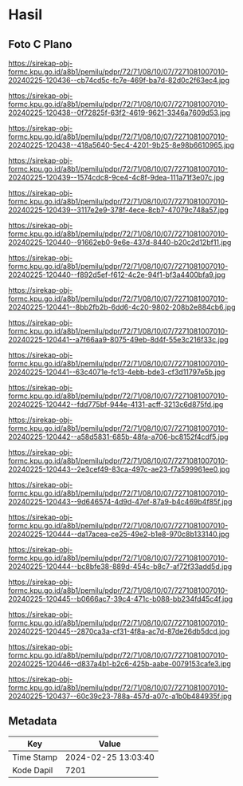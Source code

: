 # Hasil

## Foto C Plano

https://sirekap-obj-formc.kpu.go.id/a8b1/pemilu/pdpr/72/71/08/10/07/7271081007010-20240225-120436--cb74cd5c-fc7e-469f-ba7d-82d0c2f63ec4.jpg

https://sirekap-obj-formc.kpu.go.id/a8b1/pemilu/pdpr/72/71/08/10/07/7271081007010-20240225-120438--0f72825f-63f2-4619-9621-3346a7609d53.jpg

https://sirekap-obj-formc.kpu.go.id/a8b1/pemilu/pdpr/72/71/08/10/07/7271081007010-20240225-120438--418a5640-5ec4-4201-9b25-8e98b6610965.jpg

https://sirekap-obj-formc.kpu.go.id/a8b1/pemilu/pdpr/72/71/08/10/07/7271081007010-20240225-120439--1574cdc8-9ce4-4c8f-9dea-111a71f3e07c.jpg

https://sirekap-obj-formc.kpu.go.id/a8b1/pemilu/pdpr/72/71/08/10/07/7271081007010-20240225-120439--3117e2e9-378f-4ece-8cb7-47079c748a57.jpg

https://sirekap-obj-formc.kpu.go.id/a8b1/pemilu/pdpr/72/71/08/10/07/7271081007010-20240225-120440--91662eb0-9e6e-437d-8440-b20c2d12bf11.jpg

https://sirekap-obj-formc.kpu.go.id/a8b1/pemilu/pdpr/72/71/08/10/07/7271081007010-20240225-120440--f892d5ef-f612-4c2e-94f1-bf3a4400bfa9.jpg

https://sirekap-obj-formc.kpu.go.id/a8b1/pemilu/pdpr/72/71/08/10/07/7271081007010-20240225-120441--8bb2fb2b-6dd6-4c20-9802-208b2e884cb6.jpg

https://sirekap-obj-formc.kpu.go.id/a8b1/pemilu/pdpr/72/71/08/10/07/7271081007010-20240225-120441--a7f66aa9-8075-49eb-8d4f-55e3c216f33c.jpg

https://sirekap-obj-formc.kpu.go.id/a8b1/pemilu/pdpr/72/71/08/10/07/7271081007010-20240225-120441--63c4071e-fc13-4ebb-bde3-cf3d11797e5b.jpg

https://sirekap-obj-formc.kpu.go.id/a8b1/pemilu/pdpr/72/71/08/10/07/7271081007010-20240225-120442--fdd775bf-944e-4131-acff-3213c6d875fd.jpg

https://sirekap-obj-formc.kpu.go.id/a8b1/pemilu/pdpr/72/71/08/10/07/7271081007010-20240225-120442--a58d5831-685b-48fa-a706-bc8152f4cdf5.jpg

https://sirekap-obj-formc.kpu.go.id/a8b1/pemilu/pdpr/72/71/08/10/07/7271081007010-20240225-120443--2e3cef49-83ca-497c-ae23-f7a599961ee0.jpg

https://sirekap-obj-formc.kpu.go.id/a8b1/pemilu/pdpr/72/71/08/10/07/7271081007010-20240225-120443--9d646574-4d9d-47ef-87a9-b4c469b4f85f.jpg

https://sirekap-obj-formc.kpu.go.id/a8b1/pemilu/pdpr/72/71/08/10/07/7271081007010-20240225-120444--da17acea-ce25-49e2-b1e8-970c8b133140.jpg

https://sirekap-obj-formc.kpu.go.id/a8b1/pemilu/pdpr/72/71/08/10/07/7271081007010-20240225-120444--bc8bfe38-889d-454c-b8c7-af72f33add5d.jpg

https://sirekap-obj-formc.kpu.go.id/a8b1/pemilu/pdpr/72/71/08/10/07/7271081007010-20240225-120445--b0666ac7-39c4-471c-b088-bb234fd45c4f.jpg

https://sirekap-obj-formc.kpu.go.id/a8b1/pemilu/pdpr/72/71/08/10/07/7271081007010-20240225-120445--2870ca3a-cf31-4f8a-ac7d-87de26db5dcd.jpg

https://sirekap-obj-formc.kpu.go.id/a8b1/pemilu/pdpr/72/71/08/10/07/7271081007010-20240225-120446--d837a4b1-b2c6-425b-aabe-0079153cafe3.jpg

https://sirekap-obj-formc.kpu.go.id/a8b1/pemilu/pdpr/72/71/08/10/07/7271081007010-20240225-120437--60c39c23-788a-457d-a07c-a1b0b484935f.jpg


## Metadata

| Key        | Value               |
| ---------- | ------------------- |
| Time Stamp | 2024-02-25 13:03:40 |
| Kode Dapil | 7201                |



